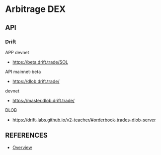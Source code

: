 # Arbitrage DEX

## API

### Drift

APP
devnet
- https://beta.drift.trade/SOL


API
mainnet-beta
- https://dlob.drift.trade/

devnet
- https://master.dlob.drift.trade/ 

DLOB
- https://drift-labs.github.io/v2-teacher/#orderbook-trades-dlob-server



## REFERENCES
- [Overview](https://exercism.org/tracks/rust)

